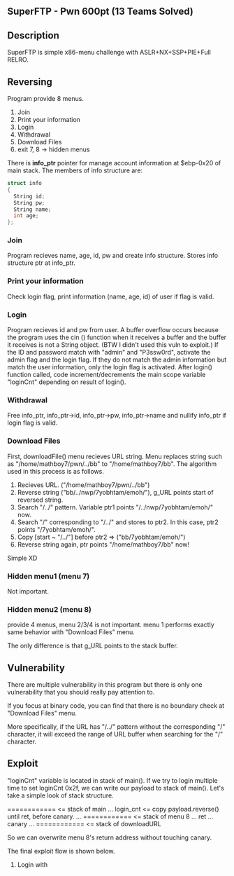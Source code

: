 SuperFTP - Pwn 600pt (13 Teams Solved)
-------------
## Description
SuperFTP is simple x86-menu challenge with ASLR+NX+SSP+PIE+Full RELRO.

## Reversing
Program provide 8 menus.

1. Join
2. Print your information
3. Login
4. Withdrawal
5. Download Files
6. exit
7, 8 -> hidden menus

There is **info_ptr** pointer for manage account information at $ebp-0x20 of main stack.
The members of info structure are:
```c
struct info
{
  String id;
  String pw;
  String name;
  int age;
};
```

### Join
Program recieves name, age, id, pw and create info structure.
Stores info structure ptr at info_ptr.

### Print your information
Check login flag, print information (name, age, id) of user if flag is valid.

### Login
Program recieves id and pw from user.
A buffer overflow occurs because the program uses the cin () function when it receives a buffer and the buffer it receives is not a String object. (BTW I didn't used this vuln to exploit.)
If the ID and password match with "admin" and "P3ssw0rd", activate the admin flag and the login flag. If they do not match the admin information but match the user information, only the login flag is activated.
After login() function called, code increment/decrements the main scope variable "loginCnt" depending on result of login().

### Withdrawal
Free info_ptr, info_ptr->id, info_ptr->pw, info_ptr->name and nullify info_ptr if login flag is valid.

### Download Files
First, downloadFile() menu recieves URL string.
Menu replaces string such as "/home/mathboy7/pwn/../bb" to "/home/mathboy7/bb".
The algorithm used in this process is as follows.

1. Recieves URL. ("/home/mathboy7/pwn/../bb")
2. Reverse string ("bb/../nwp/7yobhtam/emoh/"), g_URL points start of reversed string.
3. Search "/../" pattern. Variable ptr1 points "/../nwp/7yobhtam/emoh/" now.
4. Search "/" corresponding to "/../" and stores to ptr2. In this case, ptr2 points "/7yobhtam/emoh/".
5. Copy [start ~ "/../"] before ptr2 => ("bb/7yobhtam/emoh/")
6. Reverse string again, ptr points "/home/mathboy7/bb" now!

Simple XD

### Hidden menu1 (menu 7)
Not important.

### Hidden menu2 (menu 8)
provide 4 menus, menu 2/3/4 is not important.
menu 1 performs exactly same behavior with "Download Files" menu.

The only difference is that g_URL points to the stack buffer.

## Vulnerability
There are multiple vulnerability in this program but there is only one vulnerability that you should really pay attention to.

If you focus at binary code, you can find that there is no boundary check at "Download Files" menu.

More specifically, if the URL has "/../" pattern without the corresponding "/" character, it will exceed the range of URL buffer when searching for the "/" character.

## Exploit
"loginCnt" variable is located in stack of main().
If we try to login multiple time to set loginCnt 0x2f, we can write our payload to stack of main().
Let's take a simple look of stack structure.


============ <= stack of main
...
login_cnt    <= copy payload.reverse() until ret, before canary.
...
============ <= stack of menu 8
...
ret
...
canary
...
============ <= stack of downloadURL

So we can overwrite menu 8's return address without touching canary.

The final exploit flow is shown below.

1. Login with 
